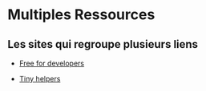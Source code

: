 # Multiples Ressources

## Les sites qui regroupe plusieurs liens 

- [Free for developers](https://free-for.dev/#/)

- [Tiny helpers](https://tiny-helpers.dev/)